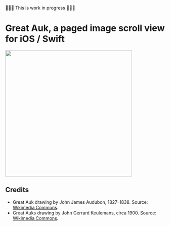 🔨🔨🔨 This is work in progress 🔨🔨🔨


# Great Auk, a paged image scroll view for iOS / Swift

<img src='https://raw.githubusercontent.com/evgenyneu/GreatAuk/master/Graphics/Drawings/Great_auk_with_juvenile.jpg' width='400'>


## Credits

* Great Auk drawing by John James Audubon, 1827-1838. Source: [Wikimedia Commons](https://commons.wikimedia.org/wiki/File:341_Great_Auk.jpg).
* Great Auks drawing by John Gerrard Keulemans, circa 1900. Source: [Wikimedia Commons](https://commons.wikimedia.org/wiki/File:Great_auk_with_juvenile.jpg).
